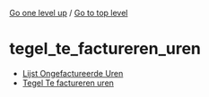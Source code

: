 <!-- generated by markdown-notes-tree -->

<!-- upward navigation links generated by markdown-notes-tree start here -->

[Go one level up](../SUMMARY.md) / [Go to top level](../../../../SUMMARY.md)

<!-- upward navigation links generated by markdown-notes-tree end here -->

# tegel_te_factureren_uren

<!-- optional markdown-notes-tree directory description starts here -->

<!-- optional markdown-notes-tree directory description ends here -->

- [Lijst Ongefactureerde Uren](lijst_ongefactureerde_uren.md)
- [Tegel Te factureren uren](README.md)
